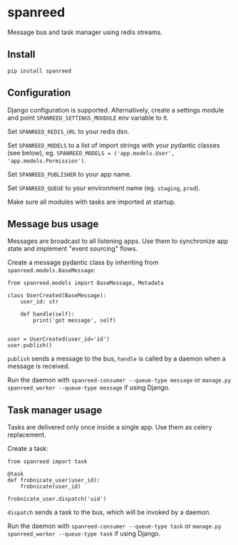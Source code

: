 # spanreed

Message bus and task manager using redis streams.

## Install

`pip install spanreed`

## Configuration

Django configuration is supported. Alternatively, create a settings
module and point `SPANREED_SETTINGS_MOUDULE` env variable to it.

Set `SPANREED_REDIS_URL` to your redis dsn.

Set `SPANREED_MODELS` to a list of import strings with your pydantic
classes (see below), eg. `SPANREED_MODELS = ('app.models.User',
'app.models.Permission')`.

Set `SPANREED_PUBLISHER` to your app name.

Set `SPANREED_QUEUE` to your environment name (eg. `staging`, `prod`).

Make sure all modules with tasks are imported at startup.

## Message bus usage

Messages are broadcast to all listening apps. Use them to synchronize
app state and implement "event sourcing" flows.

Create a message pydantic class by inheriting from `spanreed.models.BaseMessage`:

```
from spanreed.models import BaseMessage, Metadata

class UserCreated(BaseMessage):
    user_id: str

    def handle(self):
        print('got message', self)


user = UserCreated(user_id='id')
user.publish()
```

`publish` sends a message to the bus, `handle` is called by a daemon when a message is received.

Run the daemon with `spanreed-consumer --queue-type message` or
`manage.py spanreed_worker --queue-type message` if using Django.

## Task manager usage

Tasks are delivered only once inside a single app. Use them as celery
replacement.

Create a task:

```
from spanreed import task

@task
def frobnicate_user(user_id):
    frobnicate(user_id)

frobnicate_user.dispatch('uid')
```

`dispatch` sends a task to the bus, which will be invoked by a daemon.

Run the daemon with `spanreed-consumer --queue-type task` or
`manage.py spanreed_worker --queue-type task` if using Django.
